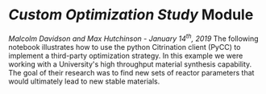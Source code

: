 # *Custom Optimization Study* Module
*Malcolm Davidson and Max Hutchinson - January 14<sup>th</sup>, 2019*
The following notebook illustrates how to use the python Citrination client (PyCC) to implement a third-party optimization strategy. In this example we were working with a University's high throughput material synthesis capability. The goal of their research was to find new sets of reactor parameters that would ultimately lead to new stable materials.
